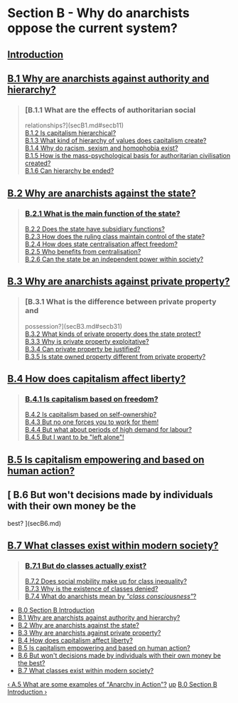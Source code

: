 # Section B - Why do anarchists oppose the current system?

##

## [ Introduction](secBint.md)

##

## [B.1 Why are anarchists against authority and hierarchy?](secB1.md)

> ### [B.1.1 What are the effects of authoritarian social
> relationships?](secB1.md#secb11)  
>  [B.1.2 Is capitalism hierarchical? ](secB1.md#secb12)  
>  [B.1.3 What kind of hierarchy of values does capitalism
> create?](secB1.md#secb13)  
>  [B.1.4 Why do racism, sexism and homophobia exist?](secB1.md#secb14)  
>  [B.1.5 How is the mass-psychological basis for authoritarian civilisation
> created?](secB1.md#secb15)  
>  [B.1.6 Can hierarchy be ended?](secB1.md#secb16)

## [B.2 Why are anarchists against the state?](secB2.md)

> ### [B.2.1 What is the main function of the state? ](secB2.md#secb21)  
>  [B.2.2 Does the state have subsidiary functions? ](secB2.md#secb22)  
>  [B.2.3 How does the ruling class maintain control of the
> state?](secB2.md#secb23)  
>  [B.2.4 How does state centralisation affect freedom?](secB2.md#secb24)  
>  [B.2.5 Who benefits from centralisation?](secB2.md#secb25)  
>  [B.2.6 Can the state be an independent power within society?  
>  ](secB2.md#secb26)

## [B.3 Why are anarchists against private property?](secB3.md)

> ### [B.3.1 What is the difference between private property and
> possession?](secB3.md#secb31)  
>  [B.3.2 What kinds of private property does the state protect?
> ](secB3.md#secb32)  
>  [B.3.3 Why is private property exploitative?](secB3.md#secb33)  
>  [B.3.4 Can private property be justified?](secB3.md#secb34)  
>  [B.3.5 Is state owned property different from private
> property?](secB3.md#secb35)

## [B.4 How does capitalism affect liberty?](secB4.md)

> ### [B.4.1 Is capitalism based on freedom? ](secB4.md#secb41)  
>  [B.4.2 Is capitalism based on self-ownership? ](secB4.md#secb42)  
>  [B.4.3 But no one forces you to work for them! ](secB4.md#secb43)  
>  [B.4.4 But what about periods of high demand for labour?
> ](secB4.md#secb44)  
>  [B.4.5 But I want to be "left alone"!](secB4.md#secb45)

## [B.5 Is capitalism empowering and based on human action?](secB5.md)

##

## [ B.6 But won't decisions made by individuals with their own money be the
best? ](secB6.md)

##

## [B.7 What classes exist within modern society?](secB7.md)

> ### [B.7.1 But do classes actually exist? ](secB7.md#secb71)  
>  [B.7.2 Does social mobility make up for class
> inequality?](secB7.md#secb72)  
>  [B.7.3 Why is the existence of classes denied?](secB7.md#secb73)  
>  [B.7.4 What do anarchists mean by _"class
> consciousness"_?](secB7.md#secb74)

  * [B.0 Section B Introduction](secBint.md)
  * [B.1 Why are anarchists against authority and hierarchy?](secB1.md)
  * [B.2 Why are anarchists against the state?](secB2.md)
  * [B.3 Why are anarchists against private property?](secB3.md)
  * [B.4 How does capitalism affect liberty?](secB4.md)
  * [B.5 Is capitalism empowering and based on human action?](secB5.md)
  * [B.6 But won't decisions made by individuals with their own money be the best? ](secB6.md)
  * [B.7 What classes exist within modern society?](secB7.md)

[‹ A.5 What are some examples of "Anarchy in Action"?](secA5.md "Go to
previous page") [up](index.md "Go to parent page") [B.0 Section B
Introduction ›](secBint.md "Go to next page")

